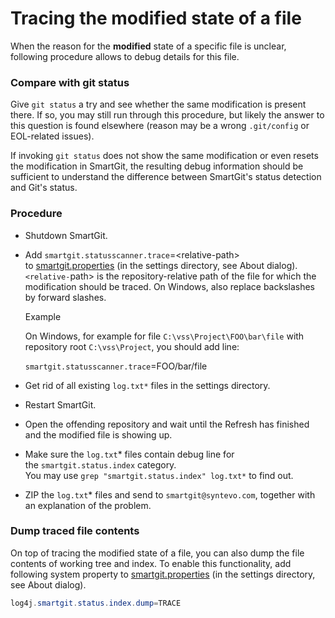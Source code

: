 # Tracing the modified state of a file

When the reason for the **modified** state of a specific file is
unclear, following procedure allows to debug details for this file.

### Compare with git status

Give `git status` a try and see whether the same modification is present
there. If so, you may still run through this procedure, but likely the
answer to this question is found elsewhere (reason may be a wrong
`.git/config` or EOL-related issues).

If invoking `git status` does not show the same modification or even
resets the modification in SmartGit, the resulting debug information
should be sufficient to understand the difference between SmartGit's
status detection and Git's status.

### Procedure

-   Shutdown SmartGit.

-   Add `smartgit.statusscanner.trace`=\<relative-path>
    to [smartgit.properties](https://www.syntevo.com/doc/display/SG170/System+Properties)
    (in the settings directory, see About dialog).  
    `<relative-`path> is the repository-relative path of the file for
    which the modification should be traced. On Windows, also replace
    backslashes by forward slashes.


    Example


    On Windows, for example for file `C:\vss\Project\FOO\bar\file` with
    repository root `C:\vss\Project`, you should add line:

    `smartgit.statusscanner.trace`=FOO/bar/file



-   Get rid of all existing `log.txt*` files in the settings directory.

-   Restart SmartGit.

-   Open the offending repository and wait until the Refresh has
    finished and the modified file is showing up.

-   Make sure the `log.txt`\* files contain debug line for
    the `smartgit.status.index` category.  
    You may use `grep "smartgit.status.index" log.txt*` to find out.

-   ZIP the `log.txt`\* files and send to `smartgit@syntevo.com`,
    together with an explanation of the problem.

### Dump traced file contents

On top of tracing the modified state of a file, you can also dump the
file contents of working tree and index. To enable this functionality,
add following system property
to [smartgit.properties](https://www.syntevo.com/doc/display/SG170/System+Properties)
(in the settings directory, see About dialog).



``` java
log4j.smartgit.status.index.dump=TRACE
```


